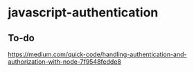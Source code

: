 # javascript-authentication

## To-do
https://medium.com/quick-code/handling-authentication-and-authorization-with-node-7f9548fedde8